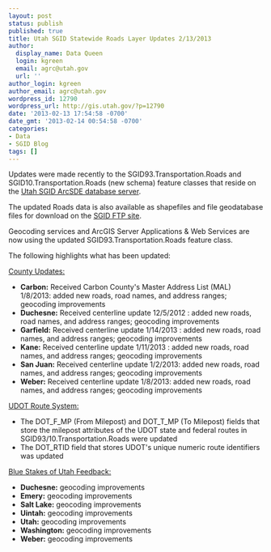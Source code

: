 ```yaml
---
layout: post
status: publish
published: true
title: Utah SGID Statewide Roads Layer Updates 2/13/2013
author:
  display_name: Data Queen
  login: kgreen
  email: agrc@utah.gov
  url: ''
author_login: kgreen
author_email: agrc@utah.gov
wordpress_id: 12790
wordpress_url: http://gis.utah.gov/?p=12790
date: '2013-02-13 17:54:58 -0700'
date_gmt: '2013-02-14 00:54:58 -0700'
categories:
- Data
- SGID Blog
tags: []
---
```

<p>Updates were made recently to the SGID93.Transportation.Roads and SGID10.Transportation.Roads (new schema) feature classes that reside on the <a href="{{ "/data/how-to-connect-to-the-sgid-via-sde/" | prepend: site.baseurl }}">Utah SGID ArcSDE database server</a>.</p>
<p>The updated Roads data is also available as shapefiles and file geodatabase files for download on the <a href="ftp://ftp.agrc.utah.gov/UtahSGID_Vector/UTM12_NAD83/TRANSPORTATION/PackagedData/_Statewide/UtahRoadAndHighwaySystem/">SGID FTP site</a>.</p>
<p>Geocoding services and ArcGIS Server Applications & Web Services are now using the updated SGID93.Transportation.Roads feature class.</p>
<p>The following highlights what has been updated:</p>
<p><span style="text-decoration: underline;">County Updates:</span></p>
<ul>
<li><strong>Carbon:</strong> Received Carbon County's Master Address List (MAL) 1/8/2013: added new roads, road names, and address ranges; geocoding improvements</li>
<li><strong>Duchesne:</strong> Received centerline update 12/5/2012 : added new roads, road names, and address ranges; geocoding improvements</li>
<li><strong>Garfield:</strong> Received centerline update 1/14/2013 : added new roads, road names, and address ranges; geocoding improvements</li>
<li><strong>Kane:</strong> Received centerline update 1/11/2013 : added new roads, road names, and address ranges; geocoding improvements</li>
<li><strong>San Juan:</strong> Received centerline update 1/2/2013: added new roads, road names, and address ranges; geocoding improvements</li>
<li><strong>Weber:</strong> Received centerline update 1/8/2013: added new roads, road names, and address ranges; geocoding improvements</li>
</ul>
<p><span style="text-decoration: underline;">UDOT Route System:</span></p>
<ul>
<li>The DOT_F_MP (From Milepost) and DOT_T_MP (To Milepost) fields that store the milepost attributes of the UDOT state and federal routes in SGID93/10.Transportation.Roads were updated</li>
<li>The DOT_RTID field that stores UDOT's unique numeric route identifiers was updated</li>
</ul>
<p><span style="text-decoration: underline;">Blue Stakes of Utah Feedback:</span></p>
<ul>
<li><strong>Duchesne:</strong> geocoding improvements</li>
<li><strong>Emery:</strong> geocoding improvements</li>
<li><strong>Salt Lake:</strong> geocoding improvements</li>
<li><strong>Uintah:</strong> geocoding improvements</li>
<li><strong>Utah:</strong> geocoding improvements</li>
<li><strong>Washington:</strong> geocoding improvements</li>
<li><strong>Weber:</strong> geocoding improvements</li>
</ul>
